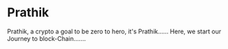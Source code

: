 # Prathik
Prathik, a crypto a goal to be zero to hero, it's Prathik......
Here, we start our Journey to block-Chain.......
